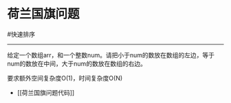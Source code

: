 # 荷兰国旗问题

#快速排序



---

给定一个数组arr，和一个整数num。请把小于num的数放在数组的左边，等于num的数放在中间，大于num的数放在数组的右边。

要求额外空间复杂度O(1)，时间复杂度O(N) 


- [[荷兰国旗问题代码]]